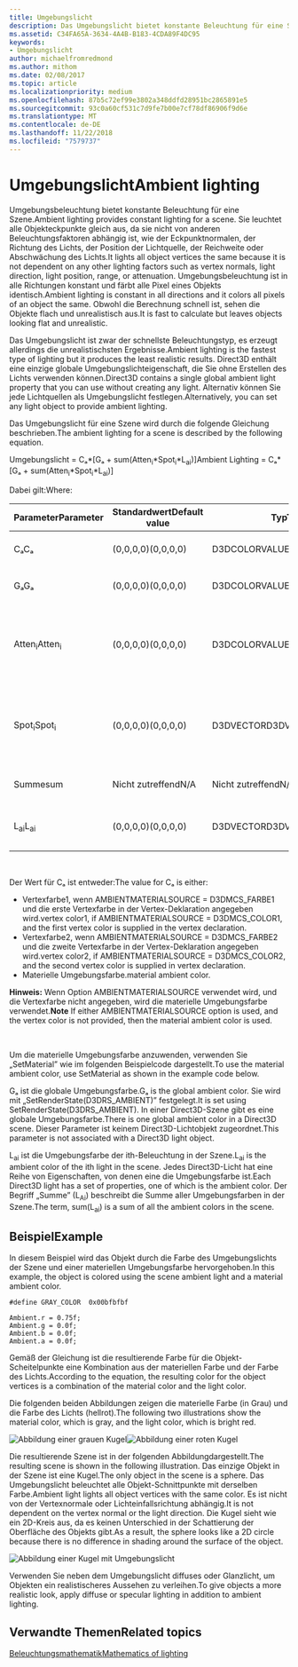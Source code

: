 ```yaml
---
title: Umgebungslicht
description: Das Umgebungslicht bietet konstante Beleuchtung für eine Szene.
ms.assetid: C34FA65A-3634-4A4B-B183-4CDA89F4DC95
keywords:
- Umgebungslicht
author: michaelfromredmond
ms.author: mithom
ms.date: 02/08/2017
ms.topic: article
ms.localizationpriority: medium
ms.openlocfilehash: 87b5c72ef99e3802a348ddfd28951bc2865891e5
ms.sourcegitcommit: 93c0a60cf531c7d9fe7b00e7cf78df86906f9d6e
ms.translationtype: MT
ms.contentlocale: de-DE
ms.lasthandoff: 11/22/2018
ms.locfileid: "7579737"
---
```

# <a name="ambient-lighting"></a><span data-ttu-id="a7db5-104">Umgebungslicht</span><span class="sxs-lookup"><span data-stu-id="a7db5-104">Ambient lighting</span></span>


<span data-ttu-id="a7db5-105">Umgebungsbeleuchtung bietet konstante Beleuchtung für eine Szene.</span><span class="sxs-lookup"><span data-stu-id="a7db5-105">Ambient lighting provides constant lighting for a scene.</span></span> <span data-ttu-id="a7db5-106">Sie leuchtet alle Objekteckpunkte gleich aus, da sie nicht von anderen Beleuchtungsfaktoren abhängig ist, wie der Eckpunktnormalen, der Richtung des Lichts, der Position der Lichtquelle, der Reichweite oder Abschwächung des Lichts.</span><span class="sxs-lookup"><span data-stu-id="a7db5-106">It lights all object vertices the same because it is not dependent on any other lighting factors such as vertex normals, light direction, light position, range, or attenuation.</span></span> <span data-ttu-id="a7db5-107">Umgebungsbeleuchtung ist in alle Richtungen konstant und färbt alle Pixel eines Objekts identisch.</span><span class="sxs-lookup"><span data-stu-id="a7db5-107">Ambient lighting is constant in all directions and it colors all pixels of an object the same.</span></span> <span data-ttu-id="a7db5-108">Obwohl die Berechnung schnell ist, sehen die Objekte flach und unrealistisch aus.</span><span class="sxs-lookup"><span data-stu-id="a7db5-108">It is fast to calculate but leaves objects looking flat and unrealistic.</span></span>

<span data-ttu-id="a7db5-109">Das Umgebungslicht ist zwar der schnellste Beleuchtungstyp, es erzeugt allerdings die unrealistischsten Ergebnisse.</span><span class="sxs-lookup"><span data-stu-id="a7db5-109">Ambient lighting is the fastest type of lighting but it produces the least realistic results.</span></span> <span data-ttu-id="a7db5-110">Direct3D enthält eine einzige globale Umgebungslichteigenschaft, die Sie ohne Erstellen des Lichts verwenden können.</span><span class="sxs-lookup"><span data-stu-id="a7db5-110">Direct3D contains a single global ambient light property that you can use without creating any light.</span></span> <span data-ttu-id="a7db5-111">Alternativ können Sie jede Lichtquellen als Umgebungslicht festlegen.</span><span class="sxs-lookup"><span data-stu-id="a7db5-111">Alternatively, you can set any light object to provide ambient lighting.</span></span>

<span data-ttu-id="a7db5-112">Das Umgebungslicht für eine Szene wird durch die folgende Gleichung beschrieben.</span><span class="sxs-lookup"><span data-stu-id="a7db5-112">The ambient lighting for a scene is described by the following equation.</span></span>

<span data-ttu-id="a7db5-113">Umgebungslicht = Cₐ\*\[Gₐ + sum(Atten<sub>i</sub>\*Spot<sub>i</sub>\*L<sub>ai</sub>)\]</span><span class="sxs-lookup"><span data-stu-id="a7db5-113">Ambient Lighting = Cₐ\*\[Gₐ + sum(Atten<sub>i</sub>\*Spot<sub>i</sub>\*L<sub>ai</sub>)\]</span></span>

<span data-ttu-id="a7db5-114">Dabei gilt:</span><span class="sxs-lookup"><span data-stu-id="a7db5-114">Where:</span></span>

| <span data-ttu-id="a7db5-115">Parameter</span><span class="sxs-lookup"><span data-stu-id="a7db5-115">Parameter</span></span>         | <span data-ttu-id="a7db5-116">Standardwert</span><span class="sxs-lookup"><span data-stu-id="a7db5-116">Default value</span></span> | <span data-ttu-id="a7db5-117">Typ</span><span class="sxs-lookup"><span data-stu-id="a7db5-117">Type</span></span>          | <span data-ttu-id="a7db5-118">Beschreibung</span><span class="sxs-lookup"><span data-stu-id="a7db5-118">Description</span></span>                                                                                                       |
|-------------------|---------------|---------------|-------------------------------------------------------------------------------------------------------------------|
| <span data-ttu-id="a7db5-119">Cₐ</span><span class="sxs-lookup"><span data-stu-id="a7db5-119">Cₐ</span></span>                | <span data-ttu-id="a7db5-120">(0,0,0,0)</span><span class="sxs-lookup"><span data-stu-id="a7db5-120">(0,0,0,0)</span></span>     | <span data-ttu-id="a7db5-121">D3DCOLORVALUE</span><span class="sxs-lookup"><span data-stu-id="a7db5-121">D3DCOLORVALUE</span></span> | <span data-ttu-id="a7db5-122">Materielle Umgebungsfarbe</span><span class="sxs-lookup"><span data-stu-id="a7db5-122">Material ambient color</span></span>                                                                                            |
| <span data-ttu-id="a7db5-123">Gₐ</span><span class="sxs-lookup"><span data-stu-id="a7db5-123">Gₐ</span></span>                | <span data-ttu-id="a7db5-124">(0,0,0,0)</span><span class="sxs-lookup"><span data-stu-id="a7db5-124">(0,0,0,0)</span></span>     | <span data-ttu-id="a7db5-125">D3DCOLORVALUE</span><span class="sxs-lookup"><span data-stu-id="a7db5-125">D3DCOLORVALUE</span></span> | <span data-ttu-id="a7db5-126">Globale Umgebungsfarbe</span><span class="sxs-lookup"><span data-stu-id="a7db5-126">Global ambient color</span></span>                                                                                              |
| <span data-ttu-id="a7db5-127">Atten<sub>i</sub></span><span class="sxs-lookup"><span data-stu-id="a7db5-127">Atten<sub>i</sub></span></span> | <span data-ttu-id="a7db5-128">(0,0,0,0)</span><span class="sxs-lookup"><span data-stu-id="a7db5-128">(0,0,0,0)</span></span>     | <span data-ttu-id="a7db5-129">D3DCOLORVALUE</span><span class="sxs-lookup"><span data-stu-id="a7db5-129">D3DCOLORVALUE</span></span> | <span data-ttu-id="a7db5-130">Dämpfung der ith-Beleuchtung.</span><span class="sxs-lookup"><span data-stu-id="a7db5-130">Light attenuation of the ith light.</span></span> <span data-ttu-id="a7db5-131">Unter [Dämpfungs- und Spotlight-Faktor](attenuation-and-spotlight-factor.md).</span><span class="sxs-lookup"><span data-stu-id="a7db5-131">See [Attenuation and spotlight factor](attenuation-and-spotlight-factor.md).</span></span> |
| <span data-ttu-id="a7db5-132">Spot<sub>i</sub></span><span class="sxs-lookup"><span data-stu-id="a7db5-132">Spot<sub>i</sub></span></span>  | <span data-ttu-id="a7db5-133">(0,0,0,0)</span><span class="sxs-lookup"><span data-stu-id="a7db5-133">(0,0,0,0)</span></span>     | <span data-ttu-id="a7db5-134">D3DVECTOR</span><span class="sxs-lookup"><span data-stu-id="a7db5-134">D3DVECTOR</span></span>     | <span data-ttu-id="a7db5-135">Spotlight-Faktor der ith-Beleuchtung.</span><span class="sxs-lookup"><span data-stu-id="a7db5-135">Spotlight factor of the ith light.</span></span> <span data-ttu-id="a7db5-136">Unter [Dämpfungs- und Spotlight-Faktor](attenuation-and-spotlight-factor.md).</span><span class="sxs-lookup"><span data-stu-id="a7db5-136">See [Attenuation and spotlight factor](attenuation-and-spotlight-factor.md).</span></span>  |
| <span data-ttu-id="a7db5-137">Summe</span><span class="sxs-lookup"><span data-stu-id="a7db5-137">sum</span></span>               | <span data-ttu-id="a7db5-138">Nicht zutreffend</span><span class="sxs-lookup"><span data-stu-id="a7db5-138">N/A</span></span>           | <span data-ttu-id="a7db5-139">Nicht zutreffend</span><span class="sxs-lookup"><span data-stu-id="a7db5-139">N/A</span></span>           | <span data-ttu-id="a7db5-140">Summe des Umgebungslichts</span><span class="sxs-lookup"><span data-stu-id="a7db5-140">Sum of the ambient light</span></span>                                                                                          |
| <span data-ttu-id="a7db5-141">L<sub>ai</sub></span><span class="sxs-lookup"><span data-stu-id="a7db5-141">L<sub>ai</sub></span></span>    | <span data-ttu-id="a7db5-142">(0,0,0,0)</span><span class="sxs-lookup"><span data-stu-id="a7db5-142">(0,0,0,0)</span></span>     | <span data-ttu-id="a7db5-143">D3DVECTOR</span><span class="sxs-lookup"><span data-stu-id="a7db5-143">D3DVECTOR</span></span>     | <span data-ttu-id="a7db5-144">Helle Umgebungsfarbe der ith-Beleuchtung</span><span class="sxs-lookup"><span data-stu-id="a7db5-144">Light ambient color of the ith light</span></span>                                                                              |

 

<span data-ttu-id="a7db5-145">Der Wert für Cₐ ist entweder:</span><span class="sxs-lookup"><span data-stu-id="a7db5-145">The value for Cₐ is either:</span></span>

-   <span data-ttu-id="a7db5-146">Vertexfarbe1, wenn AMBIENTMATERIALSOURCE = D3DMCS\_FARBE1 und die erste Vertexfarbe in der Vertex-Deklaration angegeben wird.</span><span class="sxs-lookup"><span data-stu-id="a7db5-146">vertex color1, if AMBIENTMATERIALSOURCE = D3DMCS\_COLOR1, and the first vertex color is supplied in the vertex declaration.</span></span>
-   <span data-ttu-id="a7db5-147">Vertexfarbe2, wenn AMBIENTMATERIALSOURCE = D3DMCS\_FARBE2 und die zweite Vertexfarbe in der Vertex-Deklaration angegeben wird.</span><span class="sxs-lookup"><span data-stu-id="a7db5-147">vertex color2, if AMBIENTMATERIALSOURCE = D3DMCS\_COLOR2, and the second vertex color is supplied in vertex declaration.</span></span>
-   <span data-ttu-id="a7db5-148">Materielle Umgebungsfarbe.</span><span class="sxs-lookup"><span data-stu-id="a7db5-148">material ambient color.</span></span>

<span data-ttu-id="a7db5-149">**Hinweis:**  Wenn Option AMBIENTMATERIALSOURCE verwendet wird, und die Vertexfarbe nicht angegeben, wird die materielle Umgebungsfarbe verwendet.</span><span class="sxs-lookup"><span data-stu-id="a7db5-149">**Note** If either AMBIENTMATERIALSOURCE option is used, and the vertex color is not provided, then the material ambient color is used.</span></span>

 

<span data-ttu-id="a7db5-150">Um die materielle Umgebungsfarbe anzuwenden, verwenden Sie „SetMaterial” wie im folgenden Beispielcode dargestellt.</span><span class="sxs-lookup"><span data-stu-id="a7db5-150">To use the material ambient color, use SetMaterial as shown in the example code below.</span></span>

<span data-ttu-id="a7db5-151">Gₐ ist die globale Umgebungsfarbe.</span><span class="sxs-lookup"><span data-stu-id="a7db5-151">Gₐ is the global ambient color.</span></span> <span data-ttu-id="a7db5-152">Sie wird mit „SetRenderState(D3DRS\_AMBIENT)” festgelegt.</span><span class="sxs-lookup"><span data-stu-id="a7db5-152">It is set using SetRenderState(D3DRS\_AMBIENT).</span></span> <span data-ttu-id="a7db5-153">In einer Direct3D-Szene gibt es eine globale Umgebungsfarbe.</span><span class="sxs-lookup"><span data-stu-id="a7db5-153">There is one global ambient color in a Direct3D scene.</span></span> <span data-ttu-id="a7db5-154">Dieser Parameter ist keinem Direct3D-Lichtobjekt zugeordnet.</span><span class="sxs-lookup"><span data-stu-id="a7db5-154">This parameter is not associated with a Direct3D light object.</span></span>

<span data-ttu-id="a7db5-155">L<sub>ai</sub> ist die Umgebungsfarbe der ith-Beleuchtung in der Szene.</span><span class="sxs-lookup"><span data-stu-id="a7db5-155">L<sub>ai</sub> is the ambient color of the ith light in the scene.</span></span> <span data-ttu-id="a7db5-156">Jedes Direct3D-Licht hat eine Reihe von Eigenschaften, von denen eine die Umgebungsfarbe ist.</span><span class="sxs-lookup"><span data-stu-id="a7db5-156">Each Direct3D light has a set of properties, one of which is the ambient color.</span></span> <span data-ttu-id="a7db5-157">Der Begriff „Summe” (L<sub>Ai</sub>) beschreibt die Summe aller Umgebungsfarben in der Szene.</span><span class="sxs-lookup"><span data-stu-id="a7db5-157">The term, sum(L<sub>ai</sub>) is a sum of all the ambient colors in the scene.</span></span>

## <a name="span-idexamplespanspan-idexamplespanspan-idexamplespanexample"></a><span data-ttu-id="a7db5-158"><span id="Example"></span><span id="example"></span><span id="EXAMPLE"></span>Beispiel</span><span class="sxs-lookup"><span data-stu-id="a7db5-158"><span id="Example"></span><span id="example"></span><span id="EXAMPLE"></span>Example</span></span>


<span data-ttu-id="a7db5-159">In diesem Beispiel wird das Objekt durch die Farbe des Umgebungslichts der Szene und einer materiellen Umgebungsfarbe hervorgehoben.</span><span class="sxs-lookup"><span data-stu-id="a7db5-159">In this example, the object is colored using the scene ambient light and a material ambient color.</span></span>

```
#define GRAY_COLOR  0x00bfbfbf

Ambient.r = 0.75f;
Ambient.g = 0.0f;
Ambient.b = 0.0f;
Ambient.a = 0.0f;
```

<span data-ttu-id="a7db5-160">Gemäß der Gleichung ist die resultierende Farbe für die Objekt-Scheitelpunkte eine Kombination aus der materiellen Farbe und der Farbe des Lichts.</span><span class="sxs-lookup"><span data-stu-id="a7db5-160">According to the equation, the resulting color for the object vertices is a combination of the material color and the light color.</span></span>

<span data-ttu-id="a7db5-161">Die folgenden beiden Abbildungen zeigen die materielle Farbe (in Grau) und die Farbe des Lichts (hellrot).</span><span class="sxs-lookup"><span data-stu-id="a7db5-161">The following two illustrations show the material color, which is gray, and the light color, which is bright red.</span></span>

![Abbildung einer grauen Kugel](images/amb1.jpg)![Abbildung einer roten Kugel](images/lightred.jpg)

<span data-ttu-id="a7db5-164">Die resultierende Szene ist in der folgenden Abbildungdargestellt.</span><span class="sxs-lookup"><span data-stu-id="a7db5-164">The resulting scene is shown in the following illustration.</span></span> <span data-ttu-id="a7db5-165">Das einzige Objekt in der Szene ist eine Kugel.</span><span class="sxs-lookup"><span data-stu-id="a7db5-165">The only object in the scene is a sphere.</span></span> <span data-ttu-id="a7db5-166">Das Umgebungslicht beleuchtet alle Objekt-Schnittpunkte mit derselben Farbe.</span><span class="sxs-lookup"><span data-stu-id="a7db5-166">Ambient light lights all object vertices with the same color.</span></span> <span data-ttu-id="a7db5-167">Es ist nicht von der Vertexnormale oder Lichteinfallsrichtung abhängig.</span><span class="sxs-lookup"><span data-stu-id="a7db5-167">It is not dependent on the vertex normal or the light direction.</span></span> <span data-ttu-id="a7db5-168">Die Kugel sieht wie ein 2D-Kreis aus, da es keinen Unterschied in der Schattierung der Oberfläche des Objekts gibt.</span><span class="sxs-lookup"><span data-stu-id="a7db5-168">As a result, the sphere looks like a 2D circle because there is no difference in shading around the surface of the object.</span></span>

![Abbildung einer Kugel mit Umgebungslicht](images/lighta.jpg)

<span data-ttu-id="a7db5-170">Verwenden Sie neben dem Umgebungslicht diffuses oder Glanzlicht, um Objekten ein realistischeres Aussehen zu verleihen.</span><span class="sxs-lookup"><span data-stu-id="a7db5-170">To give objects a more realistic look, apply diffuse or specular lighting in addition to ambient lighting.</span></span>

## <a name="span-idrelated-topicsspanrelated-topics"></a><span data-ttu-id="a7db5-171"><span id="related-topics"></span>Verwandte Themen</span><span class="sxs-lookup"><span data-stu-id="a7db5-171"><span id="related-topics"></span>Related topics</span></span>


[<span data-ttu-id="a7db5-172">Beleuchtungsmathematik</span><span class="sxs-lookup"><span data-stu-id="a7db5-172">Mathematics of lighting</span></span>](mathematics-of-lighting.md)

 

 




